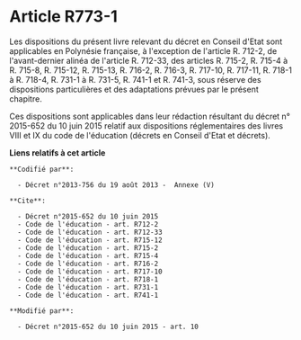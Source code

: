 # Article R773-1

Les dispositions du présent livre relevant du décret en Conseil d'Etat sont applicables en Polynésie française, à l'exception
de l'article R. 712-2, de l'avant-dernier alinéa de l'article R. 712-33, des articles R. 715-2, R. 715-4 à R. 715-8, R.
715-12, R. 715-13, R. 716-2, R. 716-3, R. 717-10, R. 717-11, R. 718-1 à R. 718-4, R. 731-1 à R. 731-5, R. 741-1 et R. 741-3,
sous réserve des dispositions particulières et des adaptations prévues par le présent chapitre. 

Ces dispositions sont applicables dans leur rédaction résultant du décret n° 2015-652 du 10 juin 2015 relatif aux
dispositions réglementaires des livres VIII et IX du code de l'éducation (décrets en Conseil d'Etat et décrets).

**Liens relatifs à cet article**

	**Codifié par**:

	  - Décret n°2013-756 du 19 août 2013 -  Annexe (V)

	**Cite**:

	  - Décret n°2015-652 du 10 juin 2015
	  - Code de l'éducation - art. R712-2
	  - Code de l'éducation - art. R712-33
	  - Code de l'éducation - art. R715-12
	  - Code de l'éducation - art. R715-2
	  - Code de l'éducation - art. R715-4
	  - Code de l'éducation - art. R716-2
	  - Code de l'éducation - art. R717-10
	  - Code de l'éducation - art. R718-1
	  - Code de l'éducation - art. R731-1
	  - Code de l'éducation - art. R741-1

	**Modifié par**:

	  - Décret n°2015-652 du 10 juin 2015 - art. 10
